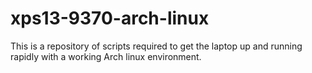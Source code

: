 # xps13-9370-arch-linux
This is a repository of scripts required to get the laptop up and running rapidly with a working Arch linux environment.
